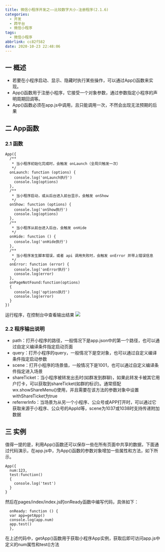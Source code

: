 ```yaml
---
title: 微信小程序开发之——比较数字大小-注册程序(2.1.6)
categories:
  - 开发
  - 跨平台
  - 微信小程序
tags:
  - 微信小程序
abbrlink: cc82f582
date: 2020-10-23 22:48:06
---
```

## 一 概述

* 若要在小程序启动、显示、隐藏时执行某些操作，可以通过App()函数来实现。
* App()函数用于注册小程序，它接受一个对象参数，通过参数指定小程序的声明周期回调等。
* App()函数必须在app.js中调用，且只能调用一次，不然会出现无法预期的后果

<!--more-->

## 二 App函数

### 2.1 函数

```
App({
  /**
   * 当小程序初始化完成时，会触发 onLaunch（全局只触发一次）
   */
  onLaunch: function (options) {
    console.log('onLaunch执行')
    console.log(options)
  },
  /**
   * 当小程序启动，或从后台进入前台显示，会触发 onShow
   */
  onShow: function (options) {
    console.log('onShow执行')
    console.log(options)
  },
  /**
   * 当小程序从前台进入后台，会触发 onHide
   */
  onHide: function () {
    console.log('onHide执行')
  },
  /**
   * 当小程序发生脚本错误，或者 api 调用失败时，会触发 onError 并带上错误信息
   */
  onError: function (error) {
    console.log('onError执行')
    console.log(error) 
  },
  onPageNotFound:function(options)
  {
    console.log('options执行')
    console.log(error) 
  }
})
```
运行程序，在控制台中查看输出结果
![][1]

### 2.2 程序输出说明

* path：打开小程序的路径，一般情况下是app.json中的第一个路径，也可以通过自定义编译条件指定启动页面
* query：打开小程序的query，一般情况下是空对象，也可以通过自定义编译条件指定启动参数
* scene：打开小程序的场景值，一般情况下是1001，也可以通过自定义编译条件指定进入场景
* shareTicket：当小程序被转发出去时(如群发到群聊)，如果此转发卡被其它用户打卡，可以获取到shareTicket(如群的标识)。通常搭配wx.showShareMenu()使用，并且需要在该方法的参数对象中设置withShareTicket为true
* referrerInfo：当场景为从另一个小程序、公众号或APP打开时，可以通过它获取来源于小程序、公众号的AppId等，scene为1037或1038时支持传递附加数据

## 三 实例

值得一提的是，利用App()函数还可以保存一些在所有页面中共享的数据，下面通过代码演示，在app.js中，为App()函数的参数对象增加一些属性和方法，如下所示。

```
App({
  num:123,
  test:function()
  {
    console.log('test')
  }
}
```

然后在pages/index/index.js的onReady函数中编写代码，具体如下：

```
  onReady: function () {
  var app=getApp()
  console.log(app.num)
  app.test()
  },
```

在上述代码中，getApp()函数用于获取小程序App实例，获取后即可访问app.js中定义的num属性和test()方法

[1]:https://cdn.jsdelivr.net/gh/pgzxc/CDN/blog-wechat/wechat-project-compare-app-start-view.png